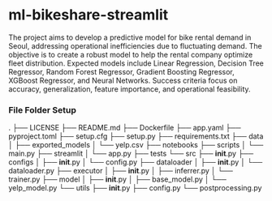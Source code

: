 # ml-bikeshare-streamlit

The project aims to develop a predictive model for bike rental demand in Seoul, addressing operational inefficiencies due to fluctuating demand. The objective is to create a robust model to help the rental company optimize fleet distribution. Expected models include Linear Regression, Decision Tree Regressor, Random Forest Regressor, Gradient Boosting Regressor, XGBoost Regressor, and Neural Networks. Success criteria focus on accuracy, generalization, feature importance, and operational feasibility.


### File Folder Setup
.
├── LICENSE
├── README.md
├── Dockerfile
├── app.yaml
├── pyproject.toml
├── setup.cfg
├── setup.py
├── requirements.txt
├── data
│   ├── exported_models
│   └── yelp.csv
├── notebooks
├── scripts
│   └── main.py
├── streamlit
│   └── app.py
├── tests
└── src
    ├── __init__.py
    ├── configs
    │   ├── __init__.py
    │   └── config.py
    ├── dataloader
    │   ├── __init__.py
    │   └── dataloader.py
    ├── executor
    │   ├── __init__.py
    │   ├── inferrer.py
    │   └── trainer.py
    ├── model
    │   ├── __init__.py
    │   ├── base_model.py
    │   └── yelp_model.py
    └── utils
        ├── __init__.py
        ├── config.py
        └── postprocessing.py